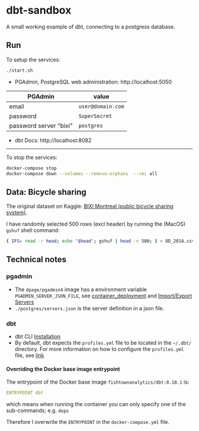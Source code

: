 # dbt-sandbox

A small working example of dbt, connecting to a postgress database.

## Run
To setup the services:
```sh
./start.sh
```

- PGAdmin, PostgreSQL web administration: http://localhost:5050

PGAdmin | value
--- | ---
email | `user@domain.com`
password | `SuperSecret`
password server "bixi" | `postgres`

- dbt Docs: http://localhost:8082

---

To stop the services:
```sh
docker-compose stop
docker-compose down --volumes --remove-orphans  --rmi all
```


## Data: Bicycle sharing
The original dataset on Kaggle: [BIXI Montreal (public bicycle sharing system)](https://www.kaggle.com/aubertsigouin/biximtl).

I have randomly selected 500 rows (excl header) by running the (MacOS) `gshuf` shell command:

```sh
{ IFS= read -r head; echo "$head"; gshuf | head -n 500; } < OD_2014.csv 
```

## Technical notes
### pgadmin
- The `dpage/pgadmin4` image has a environment variable `PGADMIN_SERVER_JSON_FILE`, see [container_deployment](https://www.pgadmin.org/docs/pgadmin4/latest/container_deployment.html) and [Import/Export Servers](https://www.pgadmin.org/docs/pgadmin4/development/import_export_servers.html)
- `./postgres/servers.json` is the server definition in a json file.

### dbt
- dbt CLI [Installation](https://docs.getdbt.com/dbt-cli/installation)
- By default, dbt expects the `profiles.yml` file to be located in the `~/.dbt/` directory.
 For more information on how to configure the `profiles.yml` file, see [link](https://docs.getdbt.com/docs/configure-your-profile)

#### Overriding the Docker base image entrypoint
The entrypoint of the Docker base image `fishtownanalytics/dbt:0.18.1` is:
```yaml
ENTRYPOINT dbt
```
which means when running the container you can only specify one of the sub-commands; e.g. `deps`

Therefore I overwrite the `ENTRYPOINT` in the `docker-compose.yml` file.

